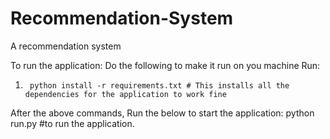 # Recommendation-System
A recommendation system

To run the application: Do the following to make it run on you machine
Run:
1)      python install -r requirements.txt # This installs all the dependencies for the application to work fine


After the above commands, Run the below to start the application: 
python run.py #to run the application.
 